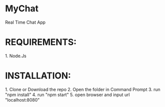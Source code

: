 # MyChat
Real Time Chat App

<h1>REQUIREMENTS:</h1>
1. Node.Js

<h1>INSTALLATION:</h1>
1. Clone or Download the repo
2. Open the folder in Command Prompt 
3. run "npm install"
4. run "npm start"
5. open browser and input url "localhost:8080"
